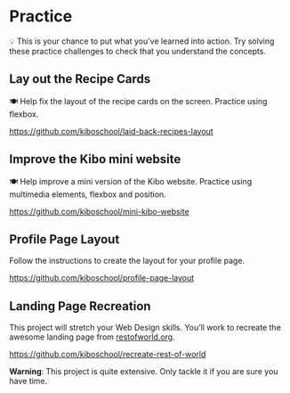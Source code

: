 # Practice

<aside>

💡 This is your chance to put what you’ve learned into action. Try solving these practice challenges to check that you understand the concepts.

</aside>

## Lay out the Recipe Cards

<aside>

🍽️ Help fix the layout of the recipe cards on the screen. Practice using flexbox.

https://github.com/kiboschool/laid-back-recipes-layout

</aside>

## Improve the Kibo mini website

<aside>

🍽️ Help improve a mini version of the Kibo website. Practice using multimedia
elements, flexbox and position.

https://github.com/kiboschool/mini-kibo-website

</aside>

## Profile Page Layout

<aside>

Follow the instructions to create the layout for your profile page.

https://github.com/kiboschool/profile-page-layout

</aside>

## Landing Page Recreation

<aside>

This project will stretch your Web Design skills. You’ll work to recreate the awesome landing page from [restofworld.org](https://web.archive.org/web/20220428094707/http://restofworld.org/).

https://github.com/kiboschool/recreate-rest-of-world

**Warning**: This project is quite extensive. Only tackle it if you are sure you have time.

</aside>

